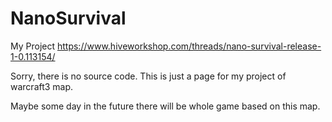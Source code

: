 # NanoSurvival
My Project
https://www.hiveworkshop.com/threads/nano-survival-release-1-0.113154/

Sorry, there is no source code. This is just a page for my project of warcraft3 map.

Maybe some day in the future there will be whole game based on this map.
